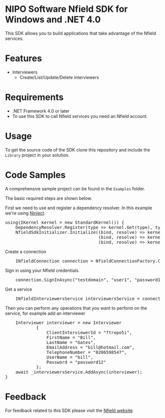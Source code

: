 <h1>NIPO Software Nfield SDK for Windows and .NET 4.0</h1>
<p>This SDK allows you to build applications that take advantage of the Nfield services.</p>

<h1>Features</h1>
<ul>
    <li>Interviewers
        <ul>
            <li>Create/List/Update/Delete interviewers</li>
        </ul>
    </li>
</ul>
        
<h1>Requirements</h1>
<ul>
    <li>.NET Framework 4.0 or later</li>
    <li>To use this SDK to call Nfield services you need an Nfield account.</li>
</ul>

<h1>Usage</h1>
<p>To get the source code of the SDK clone this repository and include the <code>Library</code> project in your solution.</p>

<h1>Code Samples</h1>
<p>A comprehensive sample project can be found in the <code>Examples</code> folder.</p>
<p>The basic required steps are shown below.</p>
<p>First we need to use and register a dependency resolver.
In this example we're using
<a href="http://www.ninject.org/">Ninject</a>.</p>
<pre>using(IKernel kernel = new StandardKernel()) {
    DependencyResolver.Register(type => kernel.Get(type), type => kernel.GetAll(type));
    NfieldSdkInitializer.Initialize((bind, resolve) => kernel.Bind(bind).To(resolve).InTransientScope(),
                                    (bind, resolve) => kernel.Bind(bind).To(resolve).InSingletonScope(),
                                    (bind, resolve) => kernel.Bind(bind).ToConstant(resolve));
</pre>
<p>Create a connection</p>
<pre>    INfieldConnection connection = NfieldConnectionFactory.Create(new Uri("https://manager.nfieldmr.com/"));</pre>
<p>Sign in using your Nfield credentials.</p>
<pre>    connection.SignInAsync("testdomain", "user1", "password123").Wait();</pre>
<p>Get a service</p>
<pre>    INfieldInterviewersService interviewersService = connection.GetService<INfieldInterviewersService>();</pre>
<p>Then you can perform any operations that you want to perform on the service, for example add an interviewer</p>
<pre>    Interviewer interviewer = new Interviewer
            {
                ClientInterviewerId = "ftropo5i",
                FirstName = "Bill",
                LastName = "Gates",
                EmailAddress = "bill@hotmail.com",
                TelephoneNumber = "0206598547",
                UserName = "bill",
                Password = "password12"
            };
    await _interviewersService.AddAsync(interviewer);
}</pre>

<h1>Feedback</h1>
<p>For feedback related to this SDK please visit the
<a href="http://www.nfieldmr.com/">Nfield website</a>.</p>
